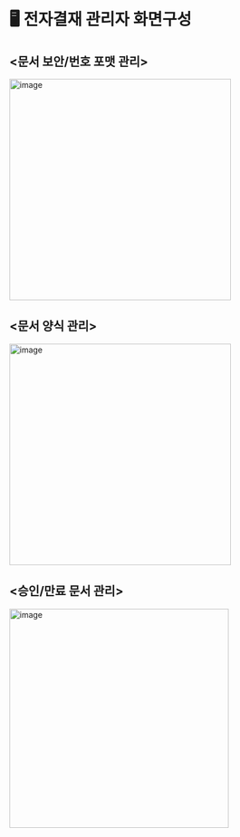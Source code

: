 # 🖥 전자결재 관리자 화면구성

## <문서 보안/번호 포맷 관리>
<img width="391" alt="image" src="https://user-images.githubusercontent.com/85149442/161417235-cbbb1c8b-6387-4e04-9bc8-9638e7b3b1dc.png">

## <문서 양식 관리>
<img width="391" alt="image" src="https://user-images.githubusercontent.com/85149442/161417244-6f53d8ff-34fb-4002-9b4c-510f6f15b11b.png">

## <승인/만료 문서 관리>
<img width="387" alt="image" src="https://user-images.githubusercontent.com/85149442/161417253-807a8fae-71de-4bac-9aaf-c10285b5261d.png">
